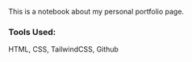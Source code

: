 This is a notebook about my personal portfolio page.


### Tools Used: 

HTML, CSS, TailwindCSS, Github
